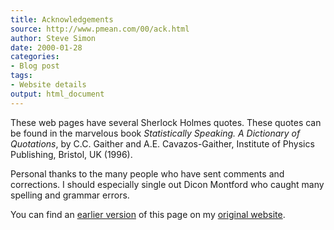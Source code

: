 ```yaml
---
title: Acknowledgements
source: http://www.pmean.com/00/ack.html
author: Steve Simon
date: 2000-01-28
categories:
- Blog post
tags:
- Website details
output: html_document
---
```

These web pages have several Sherlock Holmes quotes. These quotes can be found in the marvelous book *Statistically Speaking. A Dictionary of Quotations*, by C.C. Gaither and A.E. Cavazos-Gaither, Institute of Physics Publishing, Bristol, UK (1996).

Personal thanks to the many people who have sent comments and corrections. I should especially single out Dicon Montford who caught many spelling and grammar errors.

You can find an [earlier version][sim1] of this page on my [original website][sim2].

[sim1]: http://www.pmean.com/00/ack.html
[sim2]: http://www.pmean.com/original_site.html
